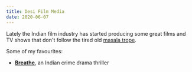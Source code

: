 ```yaml
---
title: Desi Film Media
date: 2020-06-07
---
```


Lately the Indian film industry has started producing some great films and TV shows that don't follow the tired old [masala trope](https://en.wikipedia.org/wiki/Masala_film). 

Some of my favourites:

* [**Breathe**](https://www.imdb.com/title/tt6466208/), an Indian crime drama thriller

